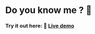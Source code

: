  # Do you know me ? 🚀
 
 
 
 ### Try it out here: 🌟   [Live demo](https://replit.com/@haarsh24/youKnowMe?embed=1&output=1#index.js)

